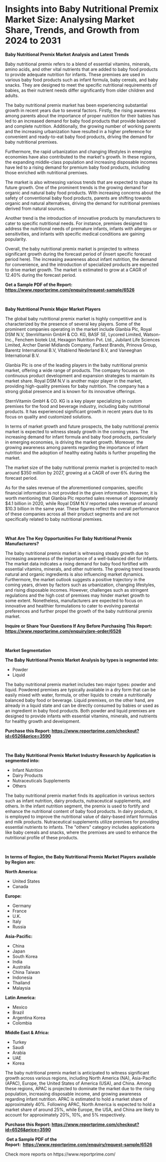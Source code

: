 <p><h1>Insights into Baby Nutritional Premix Market Size: Analysing Market Share, Trends, and Growth from 2024 to 2031</h1></p><p><strong>Baby Nutritional Premix Market Analysis and Latest Trends</strong></p>
<p><p>Baby nutritional premix refers to a blend of essential vitamins, minerals, amino acids, and other vital nutrients that are added to baby food products to provide adequate nutrition for infants. These premixes are used in various baby food products such as infant formula, baby cereals, and baby snacks. They are designed to meet the specific nutritional requirements of babies, as their nutrient needs differ significantly from older children and adults.</p><p>The baby nutritional premix market has been experiencing substantial growth in recent years due to several factors. Firstly, the rising awareness among parents about the importance of proper nutrition for their babies has led to an increased demand for baby food products that provide balanced and complete nutrition. Additionally, the growing number of working parents and the increasing urbanization have resulted in a higher preference for convenient and ready-to-eat baby food products, driving the demand for baby nutritional premixes.</p><p>Furthermore, the rapid urbanization and changing lifestyles in emerging economies have also contributed to the market's growth. In these regions, the expanding middle-class population and increasing disposable incomes have led to a rising demand for premium baby food products, including those enriched with nutritional premixes.</p><p>The market is also witnessing various trends that are expected to shape its future growth. One of the prominent trends is the growing demand for organic and natural baby food products. With increasing concerns about the safety of conventional baby food products, parents are shifting towards organic and natural alternatives, driving the demand for nutritional premixes derived from natural sources.</p><p>Another trend is the introduction of innovative products by manufacturers to cater to specific nutritional needs. For instance, premixes designed to address the nutritional needs of premature infants, infants with allergies or sensitivities, and infants with specific medical conditions are gaining popularity.</p><p>Overall, the baby nutritional premix market is projected to witness significant growth during the forecast period of (insert specific forecast period here). The increasing awareness about infant nutrition, the demand for convenience, and the introduction of specialized products are expected to drive market growth. The market is estimated to grow at a CAGR of 12.40% during the forecast period.</p></p>
<p><strong>Get a Sample PDF of the Report:&nbsp; <a href="https://www.reportprime.com/enquiry/request-sample/6526">https://www.reportprime.com/enquiry/request-sample/6526</a></strong></p>
<p>&nbsp;</p>
<p><strong>Baby Nutritional Premix Major Market Players</strong></p>
<p><p>The global baby nutritional premix market is highly competitive and is characterized by the presence of several key players. Some of the prominent companies operating in the market include Glanbia Plc, Royal DSM N.V, SternVitamin GmbH & CO. KG, BASF SE, Lycored Limited, Watson-Inc., Fenchem biotek Ltd, Hexagon Nutrition Pvt. Ltd., Jubilant Life Sciences Limited, Archer Daniel Midlands Company, Farbest Brands, Prinova Group, Barentz International B.V, Vitablend Nederland B.V, and Vaneeghan International B.V.</p><p>Glanbia Plc is one of the leading players in the baby nutritional premix market, offering a wide range of products. The company focuses on continuous product development and expansion strategies to maintain its market share. Royal DSM N.V is another major player in the market, providing high-quality premixes for baby nutrition. The company has a strong global presence and is known for its innovative offerings.</p><p>SternVitamin GmbH & CO. KG is a key player specializing in custom premixes for the food and beverage industry, including baby nutritional products. It has experienced significant growth in recent years due to its focus on quality and customized solutions.</p><p>In terms of market growth and future prospects, the baby nutritional premix market is expected to witness steady growth in the coming years. The increasing demand for infant formula and baby food products, particularly in emerging economies, is driving the market growth. Moreover, the growing awareness among parents regarding the importance of infant nutrition and the adoption of healthy eating habits is further propelling the market.</p><p>The market size of the baby nutritional premix market is projected to reach around $350 million by 2027, growing at a CAGR of over 6% during the forecast period.</p><p>As for the sales revenue of the aforementioned companies, specific financial information is not provided in the given information. However, it is worth mentioning that Glanbia Plc reported sales revenue of approximately $4.1 billion in 2020, while Royal DSM N.V reported sales revenue of around $10.3 billion in the same year. These figures reflect the overall performance of these companies across all their product segments and are not specifically related to baby nutritional premixes.</p></p>
<p>&nbsp;</p>
<p><strong>What Are The Key Opportunities For Baby Nutritional Premix Manufacturers?</strong></p>
<p><p>The baby nutritional premix market is witnessing steady growth due to increasing awareness of the importance of a well-balanced diet for infants. The market data indicates a rising demand for baby food fortified with essential vitamins, minerals, and other nutrients. The growing trend towards natural and organic ingredients is also influencing market dynamics. Furthermore, the market outlook suggests a positive trajectory in the coming years, driven by factors such as urbanization, changing lifestyles, and rising disposable incomes. However, challenges such as stringent regulations and the high cost of premixes may hinder market growth to some extent. Nonetheless, manufacturers are expected to focus on innovative and healthier formulations to cater to evolving parental preferences and further propel the growth of the baby nutritional premix market.</p></p>
<p><strong>Inquire or Share Your Questions If Any Before Purchasing This Report: <a href="https://www.reportprime.com/enquiry/pre-order/6526">https://www.reportprime.com/enquiry/pre-order/6526</a></strong></p>
<p>&nbsp;</p>
<p><strong>Market Segmentation</strong></p>
<p><strong>The Baby Nutritional Premix Market Analysis by types is segmented into:</strong></p>
<p><ul><li>Powder</li><li>Liquid</li></ul></p>
<p><p>The baby nutritional premix market includes two major types: powder and liquid. Powdered premixes are typically available in a dry form that can be easily mixed with water, formula, or other liquids to create a nutritionally balanced baby food or beverage. Liquid premixes, on the other hand, are already in a liquid state and can be directly consumed by babies or used as an ingredient in baby food products. Both powder and liquid premixes are designed to provide infants with essential vitamins, minerals, and nutrients for healthy growth and development.</p></p>
<p><strong>Purchase this Report:&nbsp;<a href="https://www.reportprime.com/checkout?id=6526&price=3590">https://www.reportprime.com/checkout?id=6526&price=3590</a></strong></p>
<p>&nbsp;</p>
<p><strong>The Baby Nutritional Premix Market Industry Research by Application is segmented into:</strong></p>
<p><ul><li>Infant Nutrition</li><li>Dairy Products</li><li>Nutraceuticals Supplements</li><li>Others</li></ul></p>
<p><p>The baby nutritional premix market finds its application in various sectors such as infant nutrition, dairy products, nutraceutical supplements, and others. In the infant nutrition segment, the premix is used to fortify and enhance the nutritional content of baby food products. In dairy products, it is employed to improve the nutritional value of dairy-based infant formulas and milk products. Nutraceutical supplements utilize premixes for providing essential nutrients to infants. The "others" category includes applications like baby cereals and snacks, where the premixes are used to enhance the nutritional profile of these products.</p></p>
<p>&nbsp;</p>
<p><strong>In terms of Region, the Baby Nutritional Premix Market Players available by Region are:</strong></p>
<p>
    <p> <strong> North America: </strong>
        <ul>
            <li>United States</li>
            <li>Canada</li>
        </ul>
        </p> 
    <p> <strong> Europe: </strong>
        <ul>
            <li>Germany</li>
            <li>France</li>
            <li>U.K.</li>
            <li>Italy</li>
            <li>Russia</li>
        </ul>
        </p> 
    <p> <strong> Asia-Pacific: </strong>
        <ul>
            <li>China</li>
            <li>Japan</li>
            <li>South Korea</li>
            <li>India</li>
            <li>Australia</li>
            <li>China Taiwan</li>
            <li>Indonesia</li>
            <li>Thailand</li>
            <li>Malaysia</li>
        </ul>
        </p> 
    <p> <strong> Latin America: </strong>
        <ul>
            <li>Mexico</li>
            <li>Brazil</li>
            <li>Argentina Korea</li>
            <li>Colombia</li>
        </ul>
        </p> 
    <p> <strong> Middle East & Africa: </strong>
        <ul>
            <li>Turkey</li>
            <li>Saudi</li>
            <li>Arabia</li>
            <li>UAE</li>
            <li>Korea</li>
        </ul>
    </p>
    </p>
<p><p>The baby nutritional premix market is anticipated to witness significant growth across various regions, including North America (NA), Asia-Pacific (APAC), Europe, the United States of America (USA), and China. Among these regions, APAC is projected to dominate the market due to the rising population, increasing disposable income, and growing awareness regarding infant nutrition. APAC is estimated to hold a market share of approximately 40%. Following APAC, North America is expected to hold a market share of around 25%, while Europe, the USA, and China are likely to account for approximately 20%, 10%, and 5% respectively.</p></p>
<p><strong>Purchase this Report: <a href="https://www.reportprime.com/checkout?id=6526&price=3590">https://www.reportprime.com/checkout?id=6526&price=3590</a></strong></p>
<p>&nbsp;<strong>Get a Sample PDF of the Report:&nbsp;&nbsp;<a href="https://www.reportprime.com/enquiry/request-sample/6526">https://www.reportprime.com/enquiry/request-sample/6526</a></strong></p>
<p><strong></strong></p>
<p>Check more reports on https://www.reportprime.com/</p>